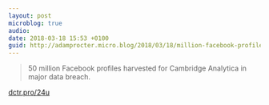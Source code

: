```yaml
---
layout: post
microblog: true
audio: 
date: 2018-03-18 15:53 +0100
guid: http://adamprocter.micro.blog/2018/03/18/million-facebook-profiles.html
---
```

> 50 million Facebook profiles harvested for Cambridge Analytica in major data breach.

[dctr.pro/24u](http://dctr.pro/24u)
